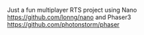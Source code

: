 Just a fun multiplayer RTS project using Nano https://github.com/lonng/nano and Phaser3 https://github.com/photonstorm/phaser